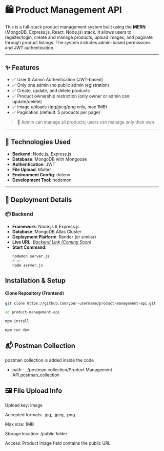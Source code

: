 # 🛍️ Product Management API

This is a full-stack product management system built using the **MERN** (MongoDB, Express.js, React, Node.js) stack. It allows users to register/login, create and manage products, upload images, and paginate through product listings. The system includes admin-based permissions and JWT authentication.

---

## ✨ Features

- ✅ User & Admin Authentication (JWT-based)
- ✅ Only one admin (no public admin registration)
- ✅ Create, update, and delete products
- ✅ Product ownership restriction (only owner or admin can update/delete)
- ✅ Image uploads (jpg/jpeg/png only, max 1MB)
- ✅ Pagination (default: 5 products per page)

> 🔐 Admin can manage all products; users can manage only their own.

---

## 🧠 Technologies Used

- **Backend**: Node.js, Express.js
- **Database**: MongoDB with Mongoose
- **Authentication**: JWT
- **File Upload**: Multer
- **Environment Config**: dotenv
- **Development Tool**: nodemon

---

## 🚀 Deployment Details

### 📦 Backend

- **Framework**: Node.js & Express.js
- **Database**: MongoDB Atlas Cluster
- **Deployment Platform**: Render (or similar)
- **Live URL**: _[Backend Link (Coming Soon)](#)_
- **Start Command**: 
  ```bash
  nodemon server.js
  # or
  node server.js

## Installation & Setup
#### Clone Repository (Frontend)
```sh
git clone https://github.com/your-username/product-management-api.git

cd product-management-api

npm install

npm run dev

```
## 📬 Postman Collection
postman collection is added inside the code 
- path : ../postman collection/Product Management API.postman_collection

##  🖼️ File Upload Info
Upload key: image

Accepted formats: .jpg, .jpeg, .png

Max size: 1MB

Storage location: /public folder

Access: Product image field contains the public URL
